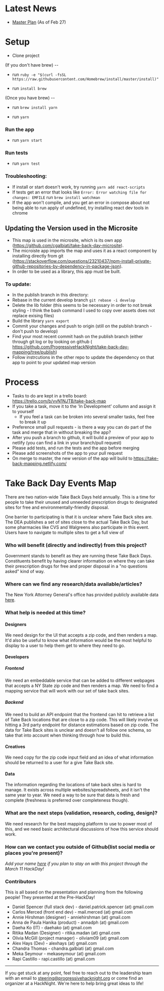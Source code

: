 <!--- Keep everything below and click 'Submit new issue'  --->

# Latest News

* [Master Plan](https://github.com/ProgressiveHackNight/take-back-day-mapping/wiki/Feb-27-Planning----Feature-Decisions-&-User-Stories) (As of Feb 27)

# Setup

* Clone project

(If you don't have brew) --

* run `ruby -e "$(curl -fsSL https://raw.githubusercontent.com/Homebrew/install/master/install)"`

* run `install brew`

(Once you have brew) --

* run `brew install yarn`

* run `yarn`

### Run the app
* run `yarn start`

### Run tests
* run `yarn test `

### Troubleshooting: 
* If install or start doesn't work, try running `yarn add react-scripts`
* If tests get an error that looks like `Error: Error watching file for changes: EMFILE` run `brew install watchman`
* If the app won't compile, and you get an error in compose about not being able to run apply of undefined, try installing react dev tools in chrome

## Updating the Version used in the Microsite
* This map is used in the microsite, which is its own app (https://github.com/cgalbiati/take-back-day-microsite).
* The microiste app imports the map and uses it as a react component by installing directly from git (https://stackoverflow.com/questions/23210437/npm-install-private-github-repositories-by-dependency-in-package-json).
* In order to be used as a library, this app must be built.
 ### To update:
 * In the publish branch in this directory:
  * Rebase in the current develop branch `git rebase -i develop`
  * Delete the lib folder (this seems to be necessary in order to not break styling - I think the bash command I used to copy over assets does not replace exising files)
  * Build the library `yarn export`
  * Commit your changes and push to origin (still on the publish branch - don't push to develop)
 * Find your most recent commit hash on the publish branch (either through git log or by looking on github ( https://github.com/ProgressiveHackNight/take-back-day-mapping/tree/publish)
 * Follow instrcutions in the other repo to update the dependency on that app to point to your updated map version

# Process
* Tasks to do are kept in a trello board: https://trello.com/b/vvN1NJTB/take-back-map
* If you take a task, move it to the 'In Development' collumn and assign it to yourself
  * If you feel a task can be broken into several smaller tasks, feel free to break it up
* Preference small pull requests - is there a way you can do part of the task and merge that in without breaking the app?
* After you push a branch to github, it will build a preview of your app to netlify (you can find a link in your branch/pull request)
* Please add tests, and run the tests and the app before merging
* Please add screenshots of the app to your pull request
* On merge to master, the new version of the app will build to https://take-back-mapping.netlify.com/

# Take Back Day Events Map

There are two nation-wide Take Back Days held annually. This is a time for people to take their unused and unneeded prescription drugs to designated sites for free and environmentally-friendly disposal.  

One barrier to participating is that it is unclear where Take Back sites are. The DEA publishes a set of sites close to the actual Take Back Day, but some pharmacies like CVS and Walgreens also participate in this event. Users have to navigate to multiple sites to get a full view of 

### Who will benefit (directly and indirectly) from this project?

Government stands to benefit as they are running these Take Back Days. Constituents benefit by having clearer information on where they can take their prescription drugs for free and proper disposal in a "no questions asked" kind of way.

### Where can we find any research/data available/articles?

The New York Attorney General's office has provided publicly available data [here](https://github.com/NYAG/Takeback_Day_Hackathon).

### What help is needed at this time?

#### Designers
We need design for the UI that accepts a zip code, and then renders a map. It'd also be useful to know what information would be the most helpful to display to a user to help them get to where they need to go.

#### Developers

##### Frontend
We need an embeddable service that can be added to different webpages that accepts a NY State zip code and then renders a map. We need to find a mapping service that will work with our set of take back sites.

##### Backend
We need to build an API endpoint that the frontend can hit to retrieve a list of Take Back locations that are close to a zip code. This will likely involve us hitting a 3rd party endpoint for distance estimations based on zip code. The data for Take Back sites is unclear and doesn't all follow one schema, so take that into account when thinking through how to build this.

#### Creatives
We need copy for the zip code input field and an idea of what information should be returned to a user for a give Take Back site.

#### Data
The information regarding the locations of take back sites is hard to manage. It exists across multiple websites/spreadsheets, and it isn't the same year to year. We need a way to be sure that data is fresh and complete (freshness is preferred over completeness though).

### What are the next steps (validation, research, coding, design)?
We need research for the best mapping platform to use to power most of this, and we need basic architectural discussions of how this service should work.

### How can we contact you outside of Github(list social media or places you're present)?
_Add your name [here](https://github.com/ProgressiveHackNight/project-ideas/issues/9) if you plan to stay on with this project through the March 11 HackDay!_

### Contributors
This is all based on the presentation and planning from the following people! They presented at the Pre-HackDay!

* Daniel Spencer (full stack dev) - daniel.patrick.spencer (at) gmail.com
* Carlos Merced (front end dev) - mail.merced (at) gmail.com
* Annie Hirshman (designer) - anniehirshman (at) gmail.com
* Anna de Paula Hanika (product) - annadph (at) gmail.com
* Daeha Ko (IT) - daehako (at) gmail.com
* Ritika Madan (Designer) - ritika.madan (at) gmail.com
* Olivia McGill (project manager) - oliviam09 (at) gmail.com
* Alex Hays (Dev) - alexhays (at) gmail.com
* Chandra Thomas - chandra.galbiati (at) gmail.com
* Meka Seymour - mekaseymour (at) gmail.com
* Rapi Castillo - rapi.castillo (at) gmail.com

----
If you get stuck at any point, feel free to reach out to the leadership team with an email to steering@progressivehacknight.org or come find an organizer at a HackNight. We're here to help bring great ideas to life!

